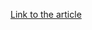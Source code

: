 [Link to the article](https://www.bleepingcomputer.com/news/security/over-2-000-palo-alto-firewalls-hacked-using-recently-patched-bugs/)
